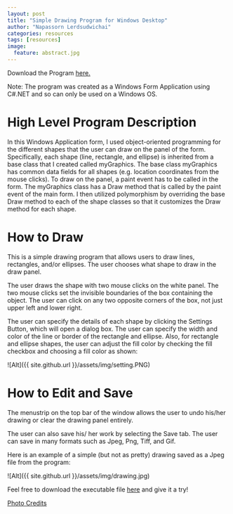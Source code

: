 ```yaml
---
layout: post
title: "Simple Drawing Program for Windows Desktop"
author: "Napassorn Lerdsudwichai"
categories: resources
tags: [resources]
image:
  feature: abstract.jpg
---
```


Download the Program [here.](https://github.com/napassornl/Draw-Shapes)  

Note: The program was created as a Windows Form Application using C#.NET and so can only be used on a Windows OS.

# High Level Program Description
In this Windows Application form, I used object-oriented programming for the different shapes that the user can draw on the panel of the form. Specifically, each shape (line, rectangle, and ellipse) is inherited from a base class that I created called myGraphics. The base class myGraphics has common data fields for all shapes (e.g. location coordinates from the mouse clicks). To draw on the panel, a paint event has to be called in the form. The myGraphics class has a Draw method that is called by the paint event of the main form. I then utilized polymorphism by overriding the base Draw method to each of the shape classes so that it customizes the Draw method for each shape.  

# How to Draw  
This is a simple drawing program that allows users to draw lines, rectangles, and/or ellipses. The user chooses what shape to draw in the draw panel.  

The user draws the shape with two mouse clicks on the white panel. The two mouse clicks set the invisible boundaries of the box containing the object. The user can click on any two opposite corners of the box, not just upper left and lower right.  

The user can specify the details of each shape by clicking the Settings Button, which will open a dialog box. The user can specify the width and color of the line or border of the rectangle and ellipse. Also, for rectangle and ellipse shapes, the user can adjust the fill color by checking the fill checkbox and choosing a fill color as shown:   

![Alt]({{ site.github.url }}/assets/img/setting.PNG)


# How to Edit and Save
The menustrip on the top bar of the window allows the user to undo his/her drawing or clear the drawing panel entirely.  

The user can also save his/ her work by selecting the Save tab. The user can save in many formats such as Jpeg, Png, Tiff, and Gif.  

Here is an example of a simple (but not as pretty) drawing saved as a Jpeg file from the program:  

![Alt]({{ site.github.url }}/assets/img/drawing.jpg)

Feel free to download the executable file [here](https://github.com/napassornl/Draw-Shapes)  and give it a try! 

[Photo Credits](http://hdqwalls.com/wallpapers/abstract-colorful-shape-lines.jpg)


